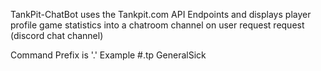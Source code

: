TankPit-ChatBot uses the Tankpit.com API Endpoints and displays player profile game statistics into a chatroom channel on user request request (discord chat channel)

Command Prefix is '.'
Example #.tp GeneralSick
